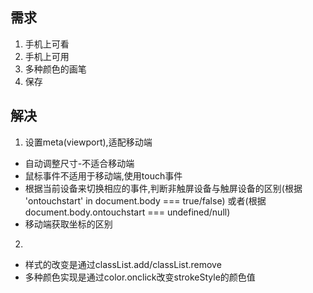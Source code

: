 ## 需求
1. 手机上可看
2. 手机上可用
3. 多种颜色的画笔
4. 保存

## 解决
1. 设置meta(viewport),适配移动端
- 自动调整尺寸-不适合移动端
- 鼠标事件不适用于移动端,使用touch事件
- 根据当前设备来切换相应的事件,判断非触屏设备与触屏设备的区别(根据             'ontouchstart' in document.body === true/false)
    或者(根据document.body.ontouchstart === undefined/null)
 - 移动端获取坐标的区别
 2. 
 - 样式的改变是通过classList.add/classList.remove 
 - 多种颜色实现是通过color.onclick改变strokeStyle的颜色值